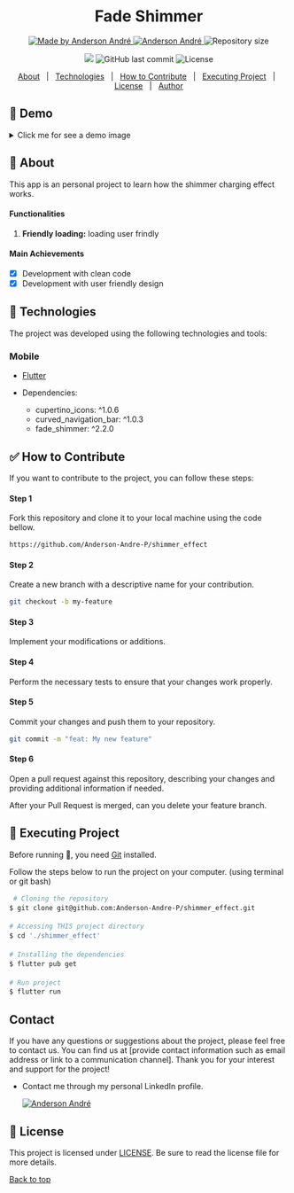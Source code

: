 <h1 align="center">Fade Shimmer</h1>

<p align="center">
  <a href="https://github.com/Anderson-Andre-P/shimmer_effect">
    <img alt="Made by Anderson André" src="https://img.shields.io/badge/-Github-6615F5?style=for-the-badge&logo=Github&logoColor=white&link=https://github.com/Anderson-Andre-P" />
  </a>
  <a href="https://www.linkedin.com/in/anderson-andre-pereira/">
      <img alt="Anderson André" src="https://img.shields.io/badge/-Anderson%20André-6615F5?style=for-the-badge&logo=Linkedin&logoColor=white" />
   </a>
  <img alt="Repository size" src="https://img.shields.io/github/repo-size/Anderson-Andre-P/fade-shimmer?style=for-the-badge&label=Repo%20Size:&labelColor=6615F5&color=6615F5">
  </p>

  <p align="center">
    <img src="https://img.shields.io/badge/fade_shimmer-05.10.23-6615F5?style=for-the-badge&labelColor=6615F5">
    <img alt="GitHub last commit" src="https://img.shields.io/github/last-commit/Anderson-Andre-P/fade-shimmer?style=for-the-badge&label=last%20commit:&labelColor=6615F5&color=6615F5">
    <img alt="License" src="https://img.shields.io/badge/license-MIT-6615F5?style=for-the-badge&labelColor=6615F5&color=6615F5">
</p>

<p align="center">
  <a href="#dart-about">About</a> &#xa0; | &#xa0; 
  <a href="#rocket-technologies">Technologies</a> &#xa0; | &#xa0;
  <a href="#white_check_mark-how-to-contribute">How to Contribute</a> &#xa0; | &#xa0;
  <a href="#checkered_flag-executing-project">Executing Project</a> &#xa0; | &#xa0;
  <a href="#memo-license">License</a> &#xa0; | &#xa0;
  <a href="https://github.com/Anderson-Andre-P" target="_blank">Author</a>
</p>

## :link: Demo

<details>

<summary>Click me for see a demo image</summary>
<div align="center" width="20px">

![Shimmer Effect](/shimmer_effect.gif) |

</div>

</details>

## :dart: About

This app is an personal project to learn how the shimmer charging effect works.

#### Functionalities

1. **Friendly loading:** loading user frindly

#### Main Achievements

- [x] Development with clean code
- [x] Development with user friendly design

## :rocket: Technologies

The project was developed using the following technologies and tools:

### Mobile

- [Flutter](https://flutter.dev/)

- Dependencies:

  - cupertino_icons: ^1.0.6
  - curved_navigation_bar: ^1.0.3
  - fade_shimmer: ^2.2.0

## :white_check_mark: How to Contribute

If you want to contribute to the project, you can follow these steps:

#### Step 1

Fork this repository and clone it to your local machine using the code bellow.

```bash
https://github.com/Anderson-Andre-P/shimmer_effect
```

#### Step 2

Create a new branch with a descriptive name for your contribution.

```bash
git checkout -b my-feature
```

#### Step 3

Implement your modifications or additions.

#### Step 4

Perform the necessary tests to ensure that your changes work properly.

#### Step 5

Commit your changes and push them to your repository.

```bash
git commit -m "feat: My new feature"
```

#### Step 6

Open a pull request against this repository, describing your changes and providing additional information if needed.

After your Pull Request is merged, can you delete your feature branch.

## :checkered_flag: Executing Project

Before running :checkered_flag:, you need [Git](https://git-scm.com) installed.

Follow the steps below to run the project on your computer. (using terminal or git bash)

```bash
 # Cloning the repository
$ git clone git@github.com:Anderson-Andre-P/shimmer_effect.git

# Accessing THIS project directory
$ cd './shimmer_effect'

# Installing the dependencies
$ flutter pub get

# Run project
$ flutter run
```

## Contact

If you have any questions or suggestions about the project, please feel free to contact us. You can find us at [provide contact information such as email address or link to a communication channel]. Thank you for your interest and support for the project!

- Contact me through my personal LinkedIn profile.

  <a href="https://www.linkedin.com/in/anderson-andre-pereira/">
  <img alt="Anderson André" src="https://img.shields.io/badge/-Anderson%20André-6615F5?style=for-the-badge&logo=Linkedin&logoColor=white" />
  </a>

<!-- &#xa0; -->

## :memo: License

This project is licensed under [LICENSE](LICENSE.md). Be sure to read the license file for more details.

<a href="#top">Back to top</a>
